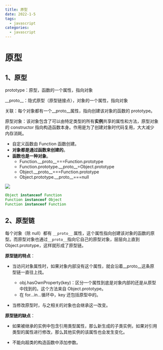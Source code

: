 ```yaml
---
title: 原型
date: 2022-1-5
tags:
  - javascript
categories:
  - javascript
---
```


# 原型

## 1、原型

prototype：原型，函数的一个属性，指向对象

\_\_proto\_\_：隐式原型（原型链接点），对象的一个属性，指向对象

关联：每个对象都有一个\_\_proto\_\_属性，指向创建该对象的函数的 prototype。

原型对象：该对象包含了可以由特定类型的所有**实例**共享的属性和方法，原型对象的 constructor 指向构造函数本身。作用是为了创建对象时代码复用，大大减少内存消耗。

- 自定义函数由 Function 函数创建。
- **对象都是通过函数来创建的**。
- **函数也是一种对象**。
  - Function.\_\_proto\_\_===Function.prototype
  - Function.prototype.\_\_proto\_\_=Object.prototype
  - Object.\_\_proto\_\_===Function.prototype
  - Object.prototype.\_\_proto\_\_===null

<img src="https://images0.cnblogs.com/blog/138012/201409/181637013624694.png" />

```js
Object instanceof Function
Function instanceof Object
Function instanceof Function
```

## 2、原型链

每个对象（除 null）都有 `__proto__` 属性，这个属性指向创建该对象的函数的原型。而原型对象也通过`__proto__`指向它自己的原型对象，层层向上直到 Object.prototype，这样就形成了原型链。

**原型链的特点**：

- 当访问对象属性时，如果对象内部没有这个属性，就会沿着\_\_proto\_\_这条原型链一直往上找。

  - obj.hasOwnProperty(key)：区分一个属性到底是对象内部的还是从原型中找到的。这个方法来自 Object.prototype。
  - 在 for…in…循环中，key 还包括原型中的。

- 当修改原型时，与之相关的对象也会继承这一改变。

**原型链的缺点**：

- 如果被继承的实例中包含引用类型属性，那么新生成的子类实例，如果对引用类型的属性进行修改，那么其他实例的该属性也会发生变化。

- 不能向超类的构造函数中添加参数。
